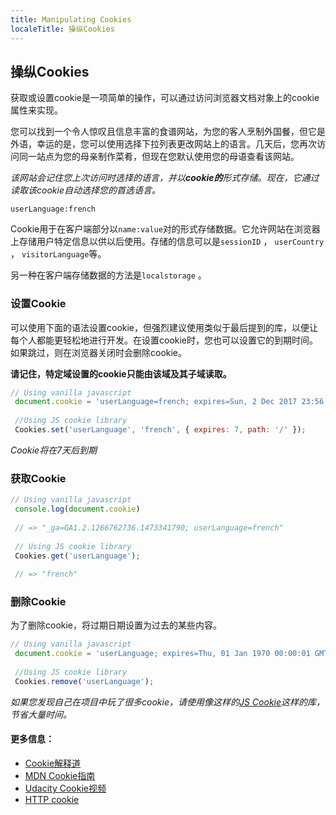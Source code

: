 ```yaml
---
title: Manipulating Cookies
localeTitle: 操纵Cookies
---
```

## 操纵Cookies

获取或设置cookie是一项简单的操作，可以通过访问浏览器文档对象上的cookie属性来实现。

您可以找到一个令人惊叹且信息丰富的食谱网站，为您的客人烹制外国餐，但它是外语，幸运的是，您可以使用选择下拉列表更改网站上的语言。几天后，您再次访问同一站点为您的母亲制作菜肴，但现在您默认使用您的母语查看该网站。

_该网站会记住您上次访问时选择的语言，并以**cookie的**形式存储。现在，它通过读取该cookie自动选择您的首选语言。_

`userLanguage:french`

Cookie用于在客户端部分以`name:value`对的形式存储数据。它允许网站在浏览器上存储用户特定信息以供以后使用。存储的信息可以是`sessionID` ， `userCountry` ， `visitorLanguage`等。

另一种在客户端存储数据的方法是`localstorage` 。

### 设置Cookie

可以使用下面的语法设置cookie，但强烈建议使用类似于最后提到的库，以便让每个人都能更轻松地进行开发。在设置cookie时，您也可以设置它的到期时间。如果跳过，则在浏览器关闭时会删除cookie。

**请记住，特定域设置的cookie只能由该域及其子域读取。**

```javascript
// Using vanilla javascript 
 document.cookie = 'userLanguage=french; expires=Sun, 2 Dec 2017 23:56:11 UTC; path=/'; 
 
 //Using JS cookie library 
 Cookies.set('userLanguage', 'french', { expires: 7, path: '/' }); 
```

_Cookie将在7天后到期_

### 获取Cookie

```javascript
// Using vanilla javascript 
 console.log(document.cookie) 
 
 // => "_ga=GA1.2.1266762736.1473341790; userLanguage=french" 
 
 // Using JS cookie library 
 Cookies.get('userLanguage'); 
 
 // => "french" 
```

### 删除Cookie

为了删除cookie，将过期日期设置为过去的某些内容。

```javascript
// Using vanilla javascript 
 document.cookie = 'userLanguage; expires=Thu, 01 Jan 1970 00:00:01 GMT; path=/'; 
 
 //Using JS cookie library 
 Cookies.remove('userLanguage'); 
```

_如果您发现自己在项目中玩了很多cookie，请使用像这样的[JS Cookie](https://github.com/js-cookie/js-cookie)这样的库，节省大量时间。_

#### 更多信息：

*   [Cookie解释道](https://www.quirksmode.org/js/cookies.html)
*   [MDN Cookie指南](https://developer.mozilla.org/en-US/docs/Web/API/document/cookie)
*   [Udacity Cookie视频](https://www.youtube.com/watch?v=xdH9zsW1CK0)
*   [HTTP cookie](https://developer.mozilla.org/en-US/docs/Web/HTTP/Cookies)